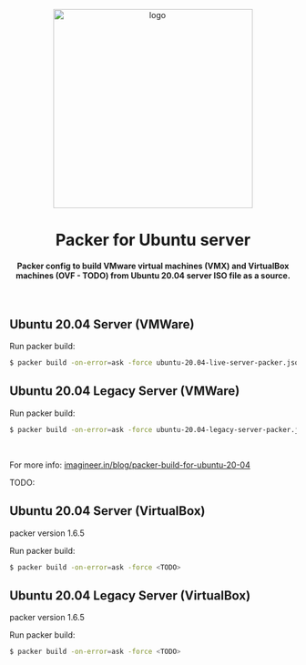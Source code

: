 <div align="center">
    <img src="https://imagineer.in/assets/img/posts/packer-ubuntu.png" alt="logo" width="350px" style="margin-top: 1em">
    <h1>Packer for Ubuntu server</h1>
    <h4>Packer config to build VMware virtual machines (VMX) and VirtualBox machines (OVF - TODO) from Ubuntu 20.04 server ISO file as a source.</h4>
</div><br>

## Ubuntu 20.04 Server (VMWare)

Run packer build:

```bash
$ packer build -on-error=ask -force ubuntu-20.04-live-server-packer.json
```


## Ubuntu 20.04 Legacy Server (VMWare)

Run packer build:
```bash
$ packer build -on-error=ask -force ubuntu-20.04-legacy-server-packer.json
```
<br>

For more info: [imagineer.in/blog/packer-build-for-ubuntu-20-04](https://imagineer.in/blog/packer-build-for-ubuntu-20-04/)



TODO:

## Ubuntu 20.04 Server (VirtualBox)
packer version 1.6.5

Run packer build:

```bash
$ packer build -on-error=ask -force <TODO>
```

## Ubuntu 20.04 Legacy Server (VirtualBox)
packer version 1.6.5

Run packer build:

```bash
$ packer build -on-error=ask -force <TODO>
```
